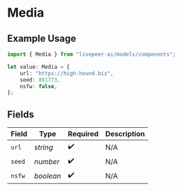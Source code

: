 # Media

## Example Usage

```typescript
import { Media } from "livepeer-ai/models/components";

let value: Media = {
    url: "https://high-hound.biz",
    seed: 891773,
    nsfw: false,
};
```

## Fields

| Field              | Type               | Required           | Description        |
| ------------------ | ------------------ | ------------------ | ------------------ |
| `url`              | *string*           | :heavy_check_mark: | N/A                |
| `seed`             | *number*           | :heavy_check_mark: | N/A                |
| `nsfw`             | *boolean*          | :heavy_check_mark: | N/A                |